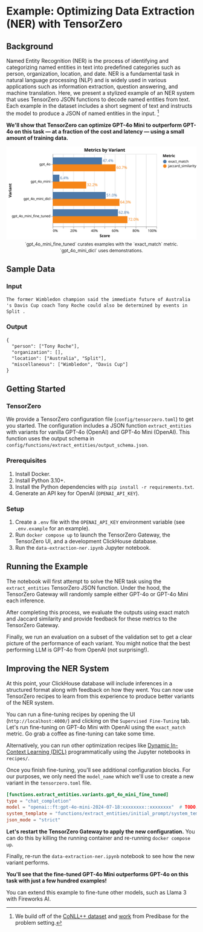 # Example: Optimizing Data Extraction (NER) with TensorZero

## Background

Named Entity Recognition (NER) is the process of identifying and categorizing named entities in text into predefined categories such as person, organization, location, and date. NER is a fundamental task in natural language processing (NLP) and is widely used in various applications such as information extraction, question answering, and machine translation.
Here, we present a stylized example of an NER system that uses TensorZero JSON functions to decode named entities from text.
Each example in the dataset includes a short segment of text and instructs the model to produce a JSON of named entities in the input.
[^1]

**We'll show that TensorZero can optimize GPT-4o Mini to outperform GPT-4o on this task &mdash; at a fraction of the cost and latency &mdash; using a small amount of training data.**

<p align="center">
  <img src="visualization.svg" alt="Metrics by Variant" />
  <br>
  <small>`gpt_4o_mini_fine_tuned` curates examples with the `exact_match` metric. `gpt_4o_mini_dicl` uses demonstrations.</small>
</p>

## Sample Data

### Input

```
The former Wimbledon champion said the immediate future of Australia 's Davis Cup coach Tony Roche could also be determined by events in Split .
```

### Output

```
{
  "person": ["Tony Roche"],
  "organization": [],
  "location": ["Australia", "Split"],
  "miscellaneous": ["Wimbledon", "Davis Cup"]
}
```

</details>

## Getting Started

### TensorZero

We provide a TensorZero configuration file (`config/tensorzero.toml`) to get you started.
The configuration includes a JSON function `extract_entities` with variants for vanilla GPT-4o (OpenAI) and GPT-4o Mini (OpenAI).
This function uses the output schema in `config/functions/extract_entities/output_schema.json`.

### Prerequisites

1. Install Docker.
2. Install Python 3.10+.
3. Install the Python dependencies with `pip install -r requirements.txt`.
4. Generate an API key for OpenAI (`OPENAI_API_KEY`).

### Setup

1. Create a `.env` file with the `OPENAI_API_KEY` environment variable (see `.env.example` for an example).
2. Run `docker compose up` to launch the TensorZero Gateway, the TensorZero UI, and a development ClickHouse database.
3. Run the `data-extraction-ner.ipynb` Jupyter notebook.

## Running the Example

The notebook will first attempt to solve the NER task using the `extract_entities` TensorZero JSON function.
Under the hood, the TensorZero Gateway will randomly sample either GPT-4o or GPT-4o Mini each inference.

After completing this process, we evaluate the outputs using exact match and Jaccard similarity and provide feedback for these metrics to the TensorZero Gateway.

Finally, we run an evaluation on a subset of the validation set to get a clear picture of the performance of each variant.
You might notice that the best performing LLM is GPT-4o from OpenAI (not surprising!).

## Improving the NER System

At this point, your ClickHouse database will include inferences in a structured format along with feedback on how they went.
You can now use TensorZero recipes to learn from this experience to produce better variants of the NER system.

You can run a fine-tuning recipes by opening the UI (`http://localhost:4000/`) and clicking on the `Supervised Fine-Tuning` tab.
Let's run fine-tuning on GPT-4o Mini with OpenAI using the `exact_match` metric.
Go grab a coffee as fine-tuning can take some time.

Alternatively, you can run other optimization recipes like [Dynamic In-Context Learning (DICL)](https://www.tensorzero.com/docs/gateway/guides/inference-time-optimizations) programmatically using the Jupyter notebooks in `recipes/`.

Once you finish fine-tuning, you'll see additional configuration blocks.
For our purposes, we only need the `model_name` which we'll use to create a new variant in the `tensorzero.toml` file.

```toml
[functions.extract_entities.variants.gpt_4o_mini_fine_tuned]
type = "chat_completion"
model = "openai::ft:gpt-4o-mini-2024-07-18:xxxxxxxx::xxxxxxxx"  # TODO: Replace with your model ID
system_template = "functions/extract_entities/initial_prompt/system_template.minijinja"
json_mode = "strict"
```

**Let's restart the TensorZero Gateway to apply the new configuration.**
You can do this by killing the running container and re-running `docker compose up`.

Finally, re-run the `data-extraction-ner.ipynb` notebook to see how the new variant performs.

**You'll see that the fine-tuned GPT-4o Mini outperforms GPT-4o on this task with just a few hundred examples!**

You can extend this example to fine-tune other models, such as Llama 3 with Fireworks AI.

[^1]: We build off of the [CoNLL++ dataset](https://arxiv.org/abs/1909.01441v1) and [work](https://predibase.com/blog/lorax-outlines-better-json-extraction-with-structured-generation-and-lora) from Predibase for the problem setting.
